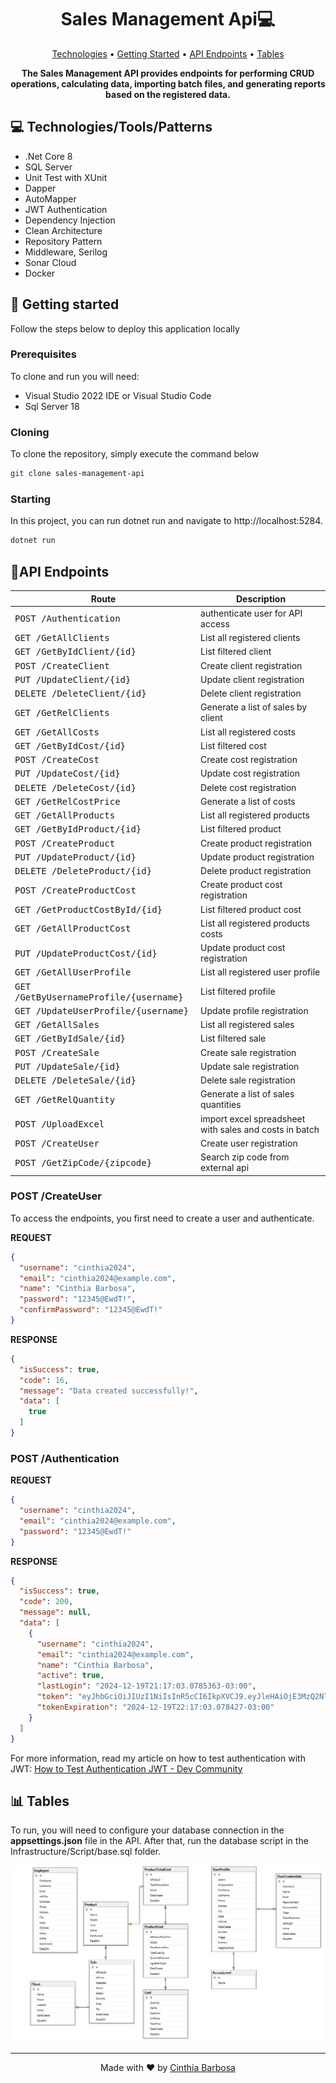 <h1 align="center" style="font-weight: bold;">
Sales Management Api💻</h1>

<p align="center">
 <a href="#technologies">Technologies</a> • 
 <a href="#started">Getting Started</a> • 
 <a href="#routes">API Endpoints</a> •
 <a href="#tables">Tables</a>
</p>

<p align="center">
    <b>The Sales Management API provides endpoints for performing CRUD operations, calculating data,
    importing batch files, and generating reports based on the registered data.
    </b>
</p>

<h2 id="technologies">💻 Technologies/Tools/Patterns</h2>

- .Net Core 8
- SQL Server 
- Unit Test with XUnit
- Dapper
- AutoMapper
- JWT Authentication
- Dependency Injection
- Clean Architecture
- Repository Pattern
- Middleware, Serilog
- Sonar Cloud
- Docker


<h2 id="started">🚀 Getting started</h2>

Follow the steps below to deploy this application locally

<h3>Prerequisites</h3>

To clone and run you will need:

- Visual Studio 2022 IDE or Visual Studio Code
- Sql Server 18

<h3>Cloning</h3>

To clone the repository, simply execute the command below 
```bash
git clone sales-management-api
```

<h3>Starting</h3>

In this project, you can run dotnet run and navigate to http://localhost:5284.

```bash
dotnet run
```

<h2 id="routes">📍API Endpoints</h2>


| Route               | Description                                          
|----------------------|-----------------------------------------------------
| <kbd>POST /Authentication</kbd>     | authenticate user for API access 
| <kbd>GET /GetAllClients</kbd>     | List all registered clients
| <kbd>GET /GetByIdClient/{id}</kbd>     | List filtered client
| <kbd>POST /CreateClient</kbd>     | Create client registration 
| <kbd>PUT /UpdateClient/{id}</kbd>     | Update client registration 
| <kbd>DELETE /DeleteClient/{id}</kbd>     | Delete client registration 
| <kbd>GET /GetRelClients</kbd>     | Generate a list of sales by client 
| <kbd>GET /GetAllCosts</kbd>     | List all registered costs
| <kbd>GET /GetByIdCost/{id}</kbd>     | List filtered cost
| <kbd>POST /CreateCost</kbd>     | Create cost registration 
| <kbd>PUT /UpdateCost/{id}</kbd>     | Update cost registration 
| <kbd>DELETE /DeleteCost/{id}</kbd>     | Delete cost registration 
| <kbd>GET /GetRelCostPrice</kbd>     | Generate a list of costs
| <kbd>GET /GetAllProducts</kbd>     | List all registered products
| <kbd>GET /GetByIdProduct/{id}</kbd>     | List filtered product
| <kbd>POST /CreateProduct</kbd>     | Create product registration 
| <kbd>PUT /UpdateProduct/{id}</kbd>     | Update product registration 
| <kbd>DELETE /DeleteProduct/{id}</kbd>     | Delete product registration
| <kbd>POST /CreateProductCost</kbd>     | Create product cost registration 
| <kbd>GET /GetProductCostById/{id}</kbd>     | List filtered product cost
| <kbd>GET /GetAllProductCost</kbd>     | List all registered products costs
| <kbd>PUT /UpdateProductCost/{id}</kbd>     | Update product cost registration 
| <kbd>GET /GetAllUserProfile</kbd>     | List all registered user profile
| <kbd>GET /GetByUsernameProfile/{username}</kbd>     | List filtered profile
| <kbd>GET /UpdateUserProfile/{username}</kbd>     | Update profile registration  
| <kbd>GET /GetAllSales</kbd>     | List all registered sales
| <kbd>GET /GetByIdSale/{id}</kbd>     | List filtered sale
| <kbd>POST /CreateSale</kbd>     | Create sale registration 
| <kbd>PUT /UpdateSale/{id}</kbd>     | Update sale registration 
| <kbd>DELETE /DeleteSale/{id}</kbd>     | Delete sale registration
| <kbd>GET /GetRelQuantity</kbd>     | Generate a list of sales quantities
| <kbd>POST /UploadExcel</kbd>     | import excel spreadsheet with sales and costs in batch
| <kbd>POST /CreateUser</kbd>     | Create user registration 
| <kbd>POST /GetZipCode/{zipcode}</kbd>     | Search zip code from external api


<h3>POST /CreateUser</h3>

To access the endpoints, you first need to create a user and authenticate.

**REQUEST**
```json
{
  "username": "cinthia2024",
  "email": "cinthia2024@example.com",
  "name": "Cinthia Barbosa",
  "password": "12345@EwdT!",
  "confirmPassword": "12345@EwdT!"
}
```
**RESPONSE**
```json
{
  "isSuccess": true,
  "code": 16,
  "message": "Data created successfully!",
  "data": [
    true
  ]
}
```
<h3>POST /Authentication</h3>

**REQUEST**
```json
{
  "username": "cinthia2024",
  "email": "cinthia2024@example.com",
  "password": "12345@EwdT!"
}
```

**RESPONSE**
```json
{
  "isSuccess": true,
  "code": 200,
  "message": null,
  "data": [
    {
      "username": "cinthia2024",
      "email": "cinthia2024@example.com",
      "name": "Cinthia Barbosa",
      "active": true,
      "lastLogin": "2024-12-19T21:17:03.0785363-03:00",
      "token": "eyJhbGciOiJIUzI1NiIsInR5cCI6IkpXVCJ9.eyJleHAiOjE3MzQ2NTc0MjIsImlzcyI6IlVzZXJzIiwiYXVkIjoiZnVsbCJ9.e6RLEw_T3RKq4-LFKTBuUWkfGoPEQf0JxbqXDxWOccI",
      "tokenExpiration": "2024-12-19T22:17:03.078427-03:00"
    }
  ]
}
```
For more information, read my article on how to test authentication with JWT: [How to Test Authentication JWT - Dev Community](https://dev.to/cinthiabs/how-to-test-authentication-jwt-on-thunder-client-3mg3)

<h2 id="tables">📊 Tables</h2>

To run, you will need to configure your database connection in the <b>appsettings.json</b> file in the API. After that, run the database script in the Infrastructure/Script/base.sql folder.

![Tables](src/Infrastructure/Script/tables.png)

___

<p align="center">Made with ❤️ by <a href="https://www.linkedin.com/in/cinthiabs" target="_blank">Cinthia Barbosa</a></p>
